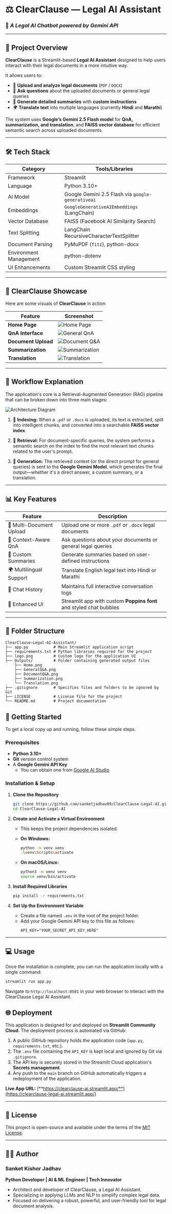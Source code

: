 # ⚖️ ClearClause — Legal AI Assistant
### 🤖 *A Legal AI Chatbot powered by Gemini API*

---

## 📌 Project Overview

**ClearClause** is a Streamlit-based **Legal AI Assistant** designed to help users interact with their legal documents in a more intuitive way.  

It allows users to:

- 📑 **Upload and analyze legal documents** (`PDF` / `DOCX`)  
- 🤖 **Ask questions** about the uploaded documents or general legal queries  
- 📝 **Generate detailed summaries** with **custom instructions**  
- 🌍 **Translate text** into multiple languages (currently **Hindi** and **Marathi**)  

The system uses **Google’s Gemini 2.5 Flash model** for **QnA, summarization, and translation**, and **FAISS vector database** for efficient semantic search across uploaded documents.

---

## 🛠 Tech Stack

| Category              | Tools/Libraries                                      |
|-----------------------|------------------------------------------------------|
| Framework             | Streamlit                                            |
| Language              | Python 3.10+                                         |
| AI Model              | Google Gemini 2.5 Flash via `google-generativeai`    |
| Embeddings            | `GoogleGenerativeAIEmbeddings` (LangChain)           |
| Vector Database       | FAISS (Facebook AI Similarity Search)                |
| Text Splitting        | LangChain RecursiveCharacterTextSplitter             |
| Document Parsing      | PyMuPDF (`fitz`), python-docx                        |
| Environment Management| python-dotenv                                        |
| UI Enhancements       | Custom Streamlit CSS styling                         |

---

## 📸 ClearClause Showcase

Here are some visuals of **ClearClause** in action:

| Feature | Screenshot |
|---------|------------|
| **Home Page** | ![Home Page](Outputs/Home.png) |
| **QnA Interface** | ![General QnA](Outputs/GeneralQ&A.png) |
| **Document Upload** | ![Document Q&A](Outputs/DocumentQ&A.png) |
| **Summarization** | ![Summarization](Outputs/Summarization.png) |
| **Translation** | ![Translation](Outputs/Translation.png) |

---

## 🔄 Workflow Explanation

The application's core is a Retrieval-Augmented Generation (RAG) pipeline that can be broken down into three main stages:

![Architecture Diagram](Outputs/Architecture_Diagram.png)

1.  📄 **Indexing:** When a `.pdf` or `.docx` is uploaded, its text is extracted, split into intelligent chunks, and converted into a searchable **FAISS vector index**.

2.  🔎 **Retrieval:** For document-specific queries, the system performs a semantic search on the index to find the most relevant text chunks related to the user's prompt.

3.  🤖 **Generation:** The retrieved context (or the direct prompt for general queries) is sent to the **Google Gemini Model**, which generates the final output—whether it's a direct answer, a custom summary, or a translation.

---

## 📊 Key Features

| Feature | Description |
|---------|-------------|
| 📂 Multi-Document Upload | Upload one or more `.pdf` or `.docx` legal documents |
| 🤖 Context-Aware QnA | Ask questions about your documents or general legal queries |
| 📝 Custom Summaries | Generate summaries based on user-defined instructions |
| 🌍 Multilingual Support | Translate English legal text into Hindi or Marathi |
| 💬 Chat History | Maintains full interactive conversation logs |
| 🎨 Enhanced UI | Streamlit app with custom **Poppins font** and styled chat bubbles |

---

## 📁 Folder Structure

```
ClearClause—Legal-AI-Assistant/
├── app.py           # Main Streamlit application script
├── requirements.txt # Python libraries required for the project
├── logo.png         # Custom logo for the application UI
├── Outputs/         # Folder containing generated output files
    ├── Home.png
    ├── GeneralQ&A.png
    ├── DocumentQ&A.png
    ├── Summarization.png
    └── Translation.png
├── .gitignore       # Specifies files and folders to be ignored by Git
├── LICENSE          # License file for the project
└── README.md        # Project documentation
```

## 🚀 Getting Started

To get a local copy up and running, follow these simple steps.

### Prerequisites

- **Python 3.10+**
- **Git** version control system
- A **Google Gemini API Key**
  - You can obtain one from [Google AI Studio](https://aistudio.google.com/).

### Installation & Setup

1.  **Clone the Repository**
    ```bash
    git clone https://github.com/sanketjadhav09/ClearClause-Legal-AI.git
    cd ClearClause-Legal-AI
    ```

2.  **Create and Activate a Virtual Environment**
    - This keeps the project dependencies isolated.

    - **On Windows:**
      ```bash
      python -m venv venv
      .\venv\Scripts\activate
      ```
    - **On macOS/Linux:**
      ```bash
      python3 -m venv venv
      source venv/bin/activate
      ```

3.  **Install Required Libraries**
    ```bash
    pip install -r requirements.txt
    ```

4.  **Set Up the Environment Variable**
    - Create a file named `.env` in the root of the project folder.
    - Add your Google Gemini API key to this file as follows:
      ```
      API_KEY="YOUR_SECRET_API_KEY_HERE"
      ```

---

## 💻 Usage

Once the installation is complete, you can run the application locally with a single command:

```bash
streamlit run app.py
```

Navigate to `http://localhost:8501` in your web browser to interact with the ClearClause Legal AI Assistant.

## 🌐 Deployment

This application is designed for and deployed on **Streamlit Community Cloud**. The deployment process is automated via GitHub:

1.  A public GitHub repository holds the application code (`app.py`, `requirements.txt`, etc.).
2.  The `.env` file containing the `API_KEY` is kept local and ignored by Git via `.gitignore`.
3.  The API key is securely stored in the Streamlit Cloud application's **Secrets management**.
4.  Any push to the `main` branch on GitHub automatically triggers a redeployment of the application.

**Live App URL:** [**https://clearclause-ai.streamlit.app/**](https://clearclause-legal-ai.streamlit.app/)

---

## 📄 License

This project is open-source and available under the terms of the [MIT License](LICENSE).

---

## 👨‍💻 Author

### **Sanket Kishor Jadhav**

**Python Developer | AI & ML Engineer | Tech Innovator**

-   Architect and developer of ClearClause, a Legal AI Assistant.
-   Specializing in applying LLMs and NLP to simplify complex legal data.
-   Focused on delivering a robust, powerful, and user-friendly tool for legal document analysis.
